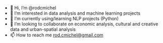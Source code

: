 - 👋 Hi, I’m @rodcmichel
- 👀 I’m interested in data analysis and machine learning projects
- 🌱 I’m currently using/learning NLP projects (Python)
- 💞️ I’m looking to collaborate on economic analysis, cultural and creative data and urban-spatial analysis
- 📫 How to reach me rod.cmichel@gmail.com

<!---
rodcmichel/rodcmichel is a ✨ special ✨ repository because its `README.md` (this file) appears on your GitHub profile.
You can click the Preview link to take a look at your changes.
--->
